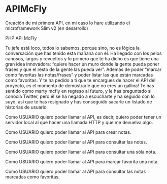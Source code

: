 # APIMcFly

Creación de mi primera API, en mi caso lo hare utilizando el microframework Slim v2 (en desarrollo)

PHP API McFly

Tu jefe está loco, todos lo sabemos, porque sino, no es lógica la conversación que has tenido esta mañana con él. Ha llegado con los pelos canosos, largos y revueltos y lo primero que te ha dicho es que tiene una gran idea innovadora: “quiere hacer un muro donde la gente pueda poner frases y que el resto de la gente las pueda ver”. Además de poder “marcar como favoritas las notas/frases” y poder listar las que están marcadas como favoritas. Y te ha pedido a tí que te encargues de hacer el API del proyecto, es el momento de demostrarle que no eres un gallina! Te has sentido como marty mcfly en regreso al futuro, y le has preguntado si conocía Twitter, pero él se ha negado a escucharte y ha seguido con lo suyo, así que te has resignado y has conseguido sacarle un listado de historias de usuario.

Como USUARIO quiero poder llamar al API, es decir, quiero poder tener un servidor local al que hacer una llamada HTTP y que me devuelva algo.

Como USUARIO quiero poder llamar al API para crear notas.

Como USUARIO quiero poder llamar al API para consultar las notas.

Como USUARIO quiero poder llamar al API para consultar una sóla nota.

Como USUARIO quiero poder llamar al API para marcar favorita una nota.

Como USUARIO quiero poder llamar al API para consultar las notas marcadas como favoritas.
